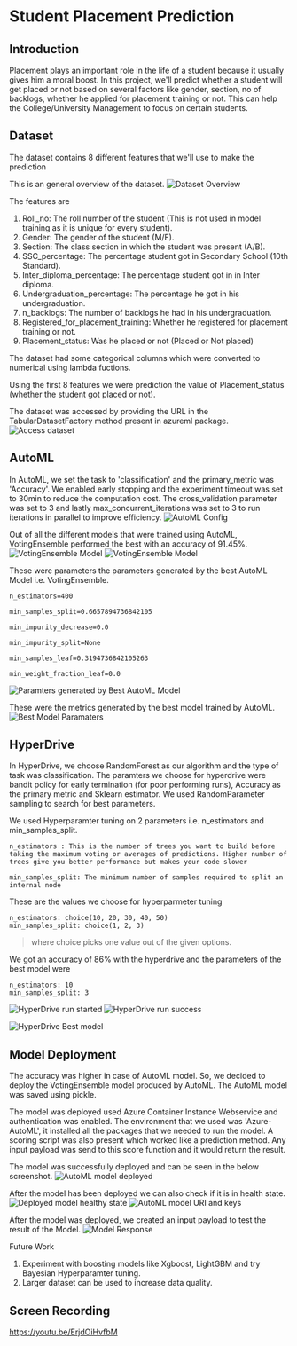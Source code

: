 # Student Placement Prediction

## Introduction
Placement plays an important role in the life of a student because it usually gives him a moral boost. In this project, we'll predict whether a student will get placed or not based on several factors like gender, section, no of backlogs, whether he applied for placement training or not. This can help the College/University Management to focus on certain students.

## Dataset
The dataset contains 8 different features that we'll use to make the prediction

This is an general overview of the dataset.
![Dataset Overview](images/dataset_overview.PNG)

The features are
1. Roll_no: The roll number of the student (This is not used in model training as it is unique for every student). 
2. Gender: The gender of the student (M/F).
3. Section: The class section in which the student was present (A/B).
4. SSC_percentage: The percentage student got in Secondary School (10th Standard).
5. Inter_diploma_percentage: The percentage student got in in Inter diploma.
6. Undergraduation_percentage: The percentage he got in his undergraduation.
7. n_backlogs: The number of backlogs he had in his undergraduation.
8. Registered_for_placement_training: Whether he registered for placement training or not.
9. Placement_status: Was he placed or not (Placed or Not placed)

The dataset had some categorical columns which were converted to numerical using lambda fuctions.

Using the first 8 features we were prediction the value of Placement_status (whether the student got placed or not). 

The dataset was accessed by providing the URL in the TabularDatasetFactory method present in azureml package.
![Access dataset](images/accessing_dataset.PNG)

## AutoML
In AutoML, we set the task to 'classification' and the primary_metric was 'Accuracy'. We enabled early stopping and the experiment timeout was set to 30min to reduce the computation cost. The cross_validation parameter was set to 3 and lastly max_concurrent_iterations was set to 3 to run iterations in parallel to improve efficiency.
![AutoML Config](images/automl_config.PNG)

Out of all the different models that were trained using AutoML, VotingEnsemble performed the best with an accuracy of 91.45%.
![VotingEnsemble Model](images/automl_run_completed.PNG)
![VotingEnsemble Model](images/automl_best_model_ui.PNG)

These were parameters the parameters generated by the best AutoML Model i.e. VotingEnsemble.
```
n_estimators=400

min_samples_split=0.6657894736842105

min_impurity_decrease=0.0

min_impurity_split=None

min_samples_leaf=0.3194736842105263

min_weight_fraction_leaf=0.0
```
![Paramters generated by Best AutoML Model](images/best_model_parameters.PNG)

These were the metrics generated by the best model trained by AutoML.
![Best Model Paramaters](images/automl_best_run_parameters.PNG)

## HyperDrive
In HyperDrive, we choose RandomForest as our algorithm and the type of task was classification. The paramters we choose for hyperdrive were bandit policy for early termination (for poor performing runs), Accuracy as the primary metric and Sklearn estimator. We used RandomParameter sampling to search for best parameters.

We used Hyperparamter tuning on 2 parameters i.e. n_estimators and min_samples_split.
```
n_estimators : This is the number of trees you want to build before taking the maximum voting or averages of predictions. Higher number of trees give you better performance but makes your code slower

min_samples_split: The minimum number of samples required to split an internal node
```

These are the values we choose for hyperparmeter tuning
```
n_estimators: choice(10, 20, 30, 40, 50)
min_samples_split: choice(1, 2, 3)
```
> where choice picks one value out of the given options.


We got an accuracy of 86% with the hyperdrive and the parameters of the best model were
```
n_estimators: 10
min_samples_split: 3
```
![HyperDrive run started](images/hyperdrive_model_run.PNG)
![HyperDrive run success](images/hyperdrive_model_run_success.PNG)

![HyperDrive Best model](images/hyperdrive_best_model_2.PNG)

## Model Deployment
The accuracy was higher in case of AutoML model. So, we decided to deploy the VotingEnsemble model produced by AutoML. The AutoML model was saved using pickle.

The model was deployed used Azure Container Instance Webservice and authentication was enabled. The environment that we used was 'Azure-AutoML', it installed all the packages that we needed to run the model. A scoring script was also present which worked like a prediction method. Any input payload was send to this score function and it would return the result.

The model was successfully deployed and can be seen in the below screenshot.
![AutoML model deployed](images/automl_model_deployed.PNG) 

After the model has been deployed we can also check if it is in health state.
![Deployed model healthy state](images/deployment.PNG)
![AutoML model URI and keys](images/deployment_2.PNG)

After the model was deployed, we created an input payload to test the result of the Model.
![Model Response](images/automl_deploy_response.PNG)

Future Work
1. Experiment with boosting models like Xgboost, LightGBM and try Bayesian Hyperparamter tuning.
2. Larger dataset can be used to increase data quality.

## Screen Recording
https://youtu.be/ErjdOiHvfbM

